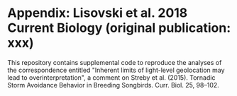 ﻿# Appendix: Lisovski et al. 2018 Current Biology (original publication: xxx)

This repository contains supplemental code to reproduce the analyses of the correspondence entitled "Inherent limits of light-level geolocation may lead to overinterpretation", a comment on Streby et al. (2015). Tornadic Storm Avoidance Behavior in Breeding Songbirds. Curr. Biol. 25, 98–102.

